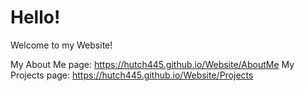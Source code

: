 # Hello!

Welcome to my Website!

My About Me page: https://hutch445.github.io/Website/AboutMe
My Projects page: https://hutch445.github.io/Website/Projects